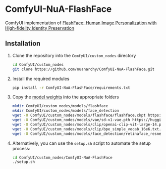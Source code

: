 # ComfyUI-NuA-FlashFace
ComfyUI implementation of [FlashFace: Human Image Personalization with High-fidelity Identity Preservation](https://github.com/ali-vilab/FlashFace)

## Installation
1. Clone the repository into the `ComfyUI/custom_nodes` directory

    ```sh
    cd ComfyUI/custom_nodes
    git clone https://github.com/nuanarchy/ComfyUI-NuA-FlashFace.git
    ```

2. Install the required modules

    ```sh
    pip install -r ComfyUI-NuA-FlashFace/requirements.txt
    ```

3. Copy the [model weights](https://huggingface.co/shilongz/FlashFace-SD1.5/tree/main) into the appropriate folders

    ```sh
    mkdir ComfyUI/custom_nodes/models/flashface
    mkdir ComfyUI/custom_nodes/models/face_detection
    wget -O ComfyUI/custom_nodes/models/flashface/flashface.ckpt https://huggingface.co/shilongz/FlashFace-SD1.5/resolve/main/flashface.ckpt?download=true
    wget -O ComfyUI/custom_nodes/models/vae/sd-v1-vae.pth https://huggingface.co/shilongz/FlashFace-SD1.5/resolve/main/sd-v1-vae.pth?download=true
    wget -O ComfyUI/custom_nodes/models/clip/openai-clip-vit-large-14.pth https://huggingface.co/shilongz/FlashFace-SD1.5/resolve/main/openai-clip-vit-large-14.pth?download=true
    wget -O ComfyUI/custom_nodes/models/clip/bpe_simple_vocab_16e6.txt.gz https://huggingface.co/shilongz/FlashFace-SD1.5/resolve/main/bpe_simple_vocab_16e6.txt.gz?download=true
    wget -O ComfyUI/custom_nodes/models/face_detection/retinaface_resnet50.pth https://huggingface.co/shilongz/FlashFace-SD1.5/resolve/main/retinaface_resnet50.pth?download=true
    ```

4. Alternatively, you can use the `setup.sh` script to automate the setup process:

    ```sh
    cd ComfyUI/custom_nodes/ComfyUI-NuA-FlashFace
    ./setup.sh
    ```

